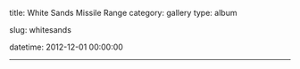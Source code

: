 title: White Sands Missile Range
category: gallery
type: album

slug: whitesands

datetime: 2012-12-01 00:00:00

---
